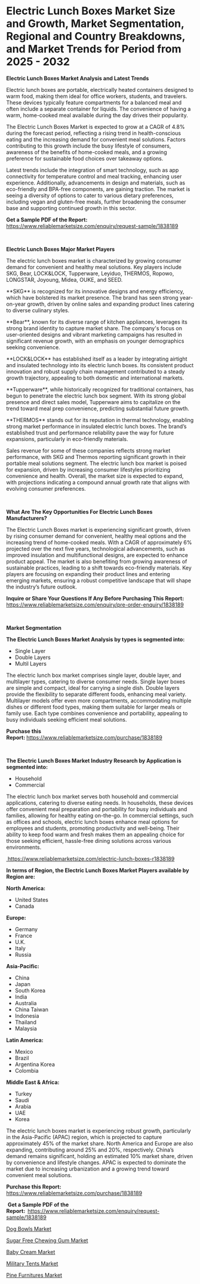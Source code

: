 <p><h1>Electric Lunch Boxes Market Size and Growth, Market Segmentation, Regional and Country Breakdowns, and Market Trends for Period from 2025 -  2032</h1></p><p><strong>Electric Lunch Boxes Market Analysis and Latest Trends</strong></p>
<p><p>Electric lunch boxes are portable, electrically heated containers designed to warm food, making them ideal for office workers, students, and travelers. These devices typically feature compartments for a balanced meal and often include a separate container for liquids. The convenience of having a warm, home-cooked meal available during the day drives their popularity.</p><p>The Electric Lunch Boxes Market is expected to grow at a CAGR of 4.8% during the forecast period, reflecting a rising trend in health-conscious eating and the increasing demand for convenient meal solutions. Factors contributing to this growth include the busy lifestyle of consumers, awareness of the benefits of home-cooked meals, and a growing preference for sustainable food choices over takeaway options. </p><p>Latest trends include the integration of smart technology, such as app connectivity for temperature control and meal tracking, enhancing user experience. Additionally, advancements in design and materials, such as eco-friendly and BPA-free components, are gaining traction. The market is seeing a diversity of options to cater to various dietary preferences, including vegan and gluten-free meals, further broadening the consumer base and supporting continued growth in this sector.</p></p>
<p><strong>Get a Sample PDF of the Report:&nbsp;</strong> <a href="https://www.reliablemarketsize.com/enquiry/request-sample/1838189?utm_campaign=1943&utm_medium=2&utm_source=Github&utm_content=ia&utm_term=04042025&utm_id=electric-lunch-boxes">https://www.reliablemarketsize.com/enquiry/request-sample/1838189</a></p>
<p>&nbsp;</p>
<p><strong>Electric Lunch Boxes Major Market Players</strong></p>
<p><p>The electric lunch boxes market is characterized by growing consumer demand for convenient and healthy meal solutions. Key players include SKG, Bear, LOCK&LOCK, Tupperware, Leyiduo, THERMOS, Ropowo, LONGSTAR, Joyoung, Midea, OUKE, and SEED. </p><p>**SKG** is recognized for its innovative designs and energy efficiency, which have bolstered its market presence. The brand has seen strong year-on-year growth, driven by online sales and expanding product lines catering to diverse culinary styles.</p><p>**Bear**, known for its diverse range of kitchen appliances, leverages its strong brand identity to capture market share. The company's focus on user-oriented designs and vibrant marketing campaigns has resulted in significant revenue growth, with an emphasis on younger demographics seeking convenience.</p><p>**LOCK&LOCK** has established itself as a leader by integrating airtight and insulated technology into its electric lunch boxes. Its consistent product innovation and robust supply chain management contributed to a steady growth trajectory, appealing to both domestic and international markets.</p><p>**Tupperware**, while historically recognized for traditional containers, has begun to penetrate the electric lunch box segment. With its strong global presence and direct sales model, Tupperware aims to capitalize on the trend toward meal prep convenience, predicting substantial future growth.</p><p>**THERMOS** stands out for its reputation in thermal technology, enabling strong market performance in insulated electric lunch boxes. The brand’s established trust and performance reliability pave the way for future expansions, particularly in eco-friendly materials.</p><p>Sales revenue for some of these companies reflects strong market performance, with SKG and Thermos reporting significant growth in their portable meal solutions segment. The electric lunch box market is poised for expansion, driven by increasing consumer lifestyles prioritizing convenience and health. Overall, the market size is expected to expand, with projections indicating a compound annual growth rate that aligns with evolving consumer preferences.</p></p>
<p>&nbsp;</p>
<p><strong>What Are The Key Opportunities For Electric Lunch Boxes Manufacturers?</strong></p>
<p><p>The Electric Lunch Boxes market is experiencing significant growth, driven by rising consumer demand for convenient, healthy meal options and the increasing trend of home-cooked meals. With a CAGR of approximately 6% projected over the next five years, technological advancements, such as improved insulation and multifunctional designs, are expected to enhance product appeal. The market is also benefiting from growing awareness of sustainable practices, leading to a shift towards eco-friendly materials. Key players are focusing on expanding their product lines and entering emerging markets, ensuring a robust competitive landscape that will shape the industry’s future outlook.</p></p>
<p><strong>Inquire or Share Your Questions If Any Before Purchasing This Report:</strong> <a href="https://www.reliablemarketsize.com/enquiry/pre-order-enquiry/1838189?utm_campaign=1943&utm_medium=2&utm_source=Github&utm_content=ia&utm_term=04042025&utm_id=electric-lunch-boxes">https://www.reliablemarketsize.com/enquiry/pre-order-enquiry/1838189</a></p>
<p>&nbsp;</p>
<p><strong>Market Segmentation</strong></p>
<p><strong>The Electric Lunch Boxes Market Analysis by types is segmented into:</strong></p>
<p><ul><li>Single Layer</li><li>Double Layers</li><li>Multil Layers</li></ul></p>
<p><p>The electric lunch box market comprises single layer, double layer, and multilayer types, catering to diverse consumer needs. Single layer boxes are simple and compact, ideal for carrying a single dish. Double layers provide the flexibility to separate different foods, enhancing meal variety. Multilayer models offer even more compartments, accommodating multiple dishes or different food types, making them suitable for larger meals or family use. Each type combines convenience and portability, appealing to busy individuals seeking efficient meal solutions.</p></p>
<p><strong>Purchase this Report:&nbsp;</strong><a href="https://www.reliablemarketsize.com/purchase/1838189?utm_campaign=1943&utm_medium=2&utm_source=Github&utm_content=ia&utm_term=04042025&utm_id=electric-lunch-boxes">https://www.reliablemarketsize.com/purchase/1838189</a></p>
<p>&nbsp;</p>
<p><strong>The Electric Lunch Boxes Market Industry Research by Application is segmented into:</strong></p>
<p><ul><li>Household</li><li>Commercial</li></ul></p>
<p><p>The electric lunch box market serves both household and commercial applications, catering to diverse eating needs. In households, these devices offer convenient meal preparation and portability for busy individuals and families, allowing for healthy eating on-the-go. In commercial settings, such as offices and schools, electric lunch boxes enhance meal options for employees and students, promoting productivity and well-being. Their ability to keep food warm and fresh makes them an appealing choice for those seeking efficient, hassle-free dining solutions across various environments.</p></p>
<p><a href="https://www.reliablemarketsize.com/electric-lunch-boxes-r1838189?utm_campaign=1943&utm_medium=2&utm_source=Github&utm_content=ia&utm_term=04042025&utm_id=electric-lunch-boxes">&nbsp;https://www.reliablemarketsize.com/electric-lunch-boxes-r1838189</a></p>
<p><strong>In terms of Region, the Electric Lunch Boxes Market Players available by Region are:</strong></p>
<p>
    <p> <strong> North America: </strong>
        <ul>
            <li>United States</li>
            <li>Canada</li>
        </ul>
        </p> 
    <p> <strong> Europe: </strong>
        <ul>
            <li>Germany</li>
            <li>France</li>
            <li>U.K.</li>
            <li>Italy</li>
            <li>Russia</li>
        </ul>
        </p> 
    <p> <strong> Asia-Pacific: </strong>
        <ul>
            <li>China</li>
            <li>Japan</li>
            <li>South Korea</li>
            <li>India</li>
            <li>Australia</li>
            <li>China Taiwan</li>
            <li>Indonesia</li>
            <li>Thailand</li>
            <li>Malaysia</li>
        </ul>
        </p> 
    <p> <strong> Latin America: </strong>
        <ul>
            <li>Mexico</li>
            <li>Brazil</li>
            <li>Argentina Korea</li>
            <li>Colombia</li>
        </ul>
        </p> 
    <p> <strong> Middle East & Africa: </strong>
        <ul>
            <li>Turkey</li>
            <li>Saudi</li>
            <li>Arabia</li>
            <li>UAE</li>
            <li>Korea</li>
        </ul>
    </p>
    </p>
<p><p>The electric lunch boxes market is experiencing robust growth, particularly in the Asia-Pacific (APAC) region, which is projected to capture approximately 45% of the market share. North America and Europe are also expanding, contributing around 25% and 20%, respectively. China’s demand remains significant, holding an estimated 10% market share, driven by convenience and lifestyle changes. APAC is expected to dominate the market due to increasing urbanization and a growing trend toward convenient meal solutions.</p></p>
<p><strong>Purchase this Report: </strong><a href="https://www.reliablemarketsize.com/purchase/1838189?utm_campaign=1943&utm_medium=2&utm_source=Github&utm_content=ia&utm_term=04042025&utm_id=electric-lunch-boxes">https://www.reliablemarketsize.com/purchase/1838189</a></p>
<p>&nbsp;<strong>Get a Sample PDF of the Report:&nbsp;&nbsp;</strong><a href="https://www.reliablemarketsize.com/enquiry/request-sample/1838189?utm_campaign=1943&utm_medium=2&utm_source=Github&utm_content=ia&utm_term=04042025&utm_id=electric-lunch-boxes">https://www.reliablemarketsize.com/enquiry/request-sample/1838189</a></p>
<p><strong></strong></p>
<p><p><a href="https://github.com/bawksmaedamu/Market-Research-Report-List-1/blob/main/dog-bowls-market.md?utm_campaign=1943&utm_medium=2&utm_source=Github&utm_content=ia&utm_term=04042025&utm_id=electric-lunch-boxes">Dog Bowls Market</a></p><p><a href="https://github.com/grimssummouc/Market-Research-Report-List-1/blob/main/sugar-free-chewing-gum-market.md?utm_campaign=1943&utm_medium=2&utm_source=Github&utm_content=ia&utm_term=04042025&utm_id=electric-lunch-boxes">Sugar Free Chewing Gum Market</a></p><p><a href="https://github.com/gierlravasty/Market-Research-Report-List-1/blob/main/baby-cream-market.md?utm_campaign=1943&utm_medium=2&utm_source=Github&utm_content=ia&utm_term=04042025&utm_id=electric-lunch-boxes">Baby Cream Market</a></p><p><a href="https://github.com/marfosamiko7/Market-Research-Report-List-1/blob/main/military-tents-market.md?utm_campaign=1943&utm_medium=2&utm_source=Github&utm_content=ia&utm_term=04042025&utm_id=electric-lunch-boxes">Military Tents Market</a></p><p><a href="https://github.com/agemakisel4b/Market-Research-Report-List-1/blob/main/pine-furnitures-market.md?utm_campaign=1943&utm_medium=2&utm_source=Github&utm_content=ia&utm_term=04042025&utm_id=electric-lunch-boxes">Pine Furnitures Market</a></p></p>